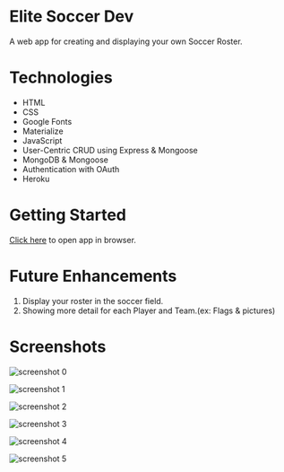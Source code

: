 # Elite Soccer Dev

A web app for creating and displaying your own Soccer Roster.

# Technologies

- HTML
- CSS
- Google Fonts
- Materialize 
- JavaScript
- User-Centric CRUD using Express & Mongoose
- MongoDB & Mongoose
- Authentication with OAuth
- Heroku

# Getting Started
[Click here](https://sei-projects-two.herokuapp.com/) to open app in browser.

# Future Enhancements
1. Display your roster in the soccer field. 
2. Showing more detail for each Player and Team.(ex: Flags & pictures)


# Screenshots

![screenshot 0](https://imgur.com/gD4PoPv)

![screenshot 1](https://imgur.com/KSzOgkc)

![screenshot 2](https://imgur.com/NaVDzaL)

![screenshot 3](https://imgur.com/aqsmtjV)

![screenshot 4](https://imgur.com/TEfWF5M)

![screenshot 5]()